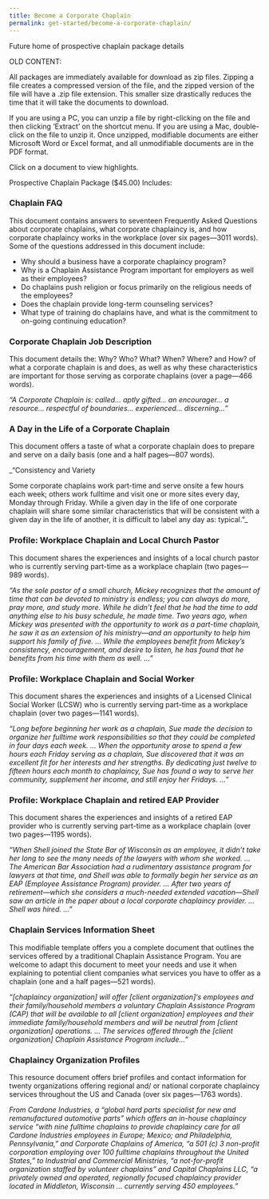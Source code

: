 ```yaml
---
title: Become a Corporate Chaplain
permalink: get-started/become-a-corporate-chaplain/
---
```

Future home of prospective chaplain package details

OLD CONTENT:

All packages are immediately available for download as zip files. Zipping a file creates a compressed version of the file, and the zipped version of the file will have a .zip file extension. This smaller size drastically reduces the time that it will take the documents to download.

If you are using a PC, you can unzip a file by right-clicking on the file and then clicking &#8216;Extract&#8217; on the shortcut menu. If you are using a Mac, double-click on the file to unzip it. Once unzipped, modifiable documents are either Microsoft Word or Excel format, and all unmodifiable documents are in the PDF format.

Click on a document to view highlights.

Prospective Chaplain Package ($45.00) Includes:

### Chaplain FAQ

This document contains answers to seventeen Frequently Asked Questions about corporate chaplains, what corporate chaplaincy is, and how corporate chaplaincy works in the workplace (over six pages—3011 words). Some of the questions addressed in this document include:

*   Why should a business have a corporate chaplaincy program?
*   Why is a Chaplain Assistance Program important for employers as well as their employees?
*   Do chaplains push religion or focus primarily on the religious needs of the employees?
*   Does the chaplain provide long-term counseling services?
*   What type of training do chaplains have, and what is the commitment to on-going continuing education?

### Corporate Chaplain Job Description

This document details the: Why? Who? What? When? Where? and How? of what a corporate chaplain is and does, as well as why these characteristics are important for those serving as corporate chaplains (over a page—466 words).

_“A Corporate Chaplain is: called… aptly gifted… an encourager… a resource… respectful of boundaries… experienced… discerning…”_

### A Day in the Life of a Corporate Chaplain

This document offers a taste of what a corporate chaplain does to prepare and serve on a daily basis (one and a half pages—807 words).

_“Consistency and Variety

Some corporate chaplains work part-time and serve onsite a few hours each week; others work fulltime and visit one or more sites every day, Monday through Friday. While a given day in the life of one corporate chaplain will share some similar characteristics that will be consistent with a given day in the life of another, it is difficult to label any day as: typical.”_

### Profile: Workplace Chaplain and Local Church Pastor

This document shares the experiences and insights of a local church pastor who is currently serving part-time as a workplace chaplain (two pages—989 words).

_“As the sole pastor of a small church, Mickey recognizes that the amount of time that can be devoted to ministry is endless; you can always do more, pray more, and study more. While he didn’t feel that he had the time to add anything else to his busy schedule, he made time. Two years ago, when Mickey was presented with the opportunity to work as a part-time chaplain, he saw it as an extension of his ministry—and an opportunity to help him support his family of five. … While the employees benefit from Mickey’s consistency, encouragement, and desire to listen, he has found that he benefits from his time with them as well. …”_

### Profile: Workplace Chaplain and Social Worker

This document shares the experiences and insights of a Licensed Clinical Social Worker (LCSW) who is currently serving part-time as a workplace chaplain (over two pages—1141 words).

_“Long before beginning her work as a chaplain, Sue made the decision to organize her fulltime work responsibilities so that they could be completed in four days each week. … When the opportunity arose to spend a few hours each Friday serving as a chaplain, Sue discovered that it was an excellent fit for her interests and her strengths. By dedicating just twelve to fifteen hours each month to chaplaincy, Sue has found a way to serve her community, supplement her income, and still enjoy her Fridays. …”_

### Profile: Workplace Chaplain and retired EAP Provider

This document shares the experiences and insights of a retired EAP provider who is currently serving part-time as a workplace chaplain (over two pages—1195 words).

_“When Shell joined the State Bar of Wisconsin as an employee, it didn’t take her long to see the many needs of the lawyers with whom she worked. … The American Bar Association had a rudimentary assistance program for lawyers at that time, and Shell was able to formally begin her service as an EAP (Employee Assistance Program) provider. … After two years of retirement—which she considers a much-needed extended vacation—Shell saw an article in the paper about a local corporate chaplaincy provider. … Shell was hired. …”_

### Chaplain Services Information Sheet

This modifiable template offers you a complete document that outlines the services offered by a traditional Chaplain Assistance Program. You are welcome to adapt this document to meet your needs and use it when explaining to potential client companies what services you have to offer as a chaplain (one and a half pages—521 words).

_“[chaplaincy organization] will offer [client organization]‘s employees and their family/household members a voluntary Chaplain Assistance Program (CAP) that will be available to all [client organization] employees and their immediate family/household members and will be neutral from [client organization] operations. … The services offered through the [client organization] Chaplain Assistance Program include…”_

### Chaplaincy Organization Profiles

This resource document offers brief profiles and contact information for twenty organizations offering regional and/ or national corporate chaplaincy services throughout the US and Canada (over six pages—1763 words).

_From Cardone Industries, a “global hard parts specialist for new and remanufactured automotive parts” which offers an in-house chaplaincy service “with nine fulltime chaplains to provide chaplaincy care for all Cardone Industries employees in Europe; Mexico; and Philadelphia, Pennsylvania,” and Corporate Chaplains of America, “a 501 (c) 3 non-profit corporation employing over 100 fulltime chaplains throughout the United States,” to Industrial and Commercial Ministries, “a not-for-profit organization staffed by volunteer chaplains” and Capital Chaplains LLC, “a privately owned and operated, regionally focused chaplaincy provider located in Middleton, Wisconsin … currently serving 450 employees.”_
